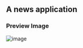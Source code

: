 ## A news application

### Preview Image
![image](https://github.com/sailendrachettri/react-news-app-learning/blob/main/public/img.png)
